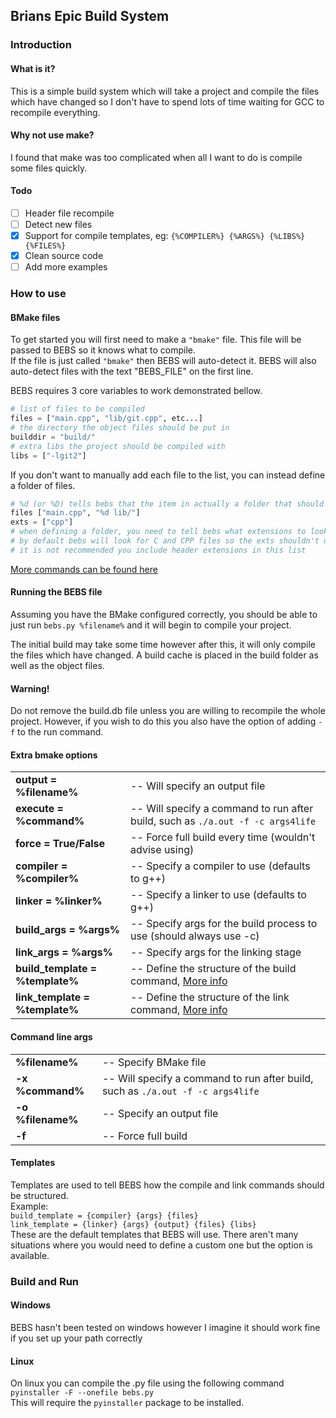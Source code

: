 ## Brians Epic Build System

### Introduction
#### What is it?
This is a simple build system which will take a project and compile the files which have changed so I don't have to spend lots of time waiting for GCC to recompile everything.

#### Why not use make?
I found that make was too complicated when all I want to do is compile some files quickly.

#### Todo
- [ ] Header file recompile
- [ ] Detect new files
- [x] Support for compile templates, eg: `{%COMPILER%} {%ARGS%} {%LIBS%} {%FILES%}`
- [x] Clean source code
- [ ] Add more examples

### How to use
#### BMake files
To get started you will first need to make a `"bmake"` file. This file will be passed to BEBS so it knows what to compile.\
If the file is just called `"bmake"` then BEBS will auto-detect it. BEBS will also auto-detect files with the text "BEBS_FILE" on the first line.

BEBS requires 3 core variables to work demonstrated bellow.
```python
# list of files to be compiled
files = ["main.cpp", "lib/git.cpp", etc...]
# the directory the object files should be put in
builddir = "build/"
# extra libs the project should be compiled with
libs = ["-lgit2"]
```
If you don't want to manually add each file to the list, you can instead define a folder of files.
```python
# %d (or %D) tells bebs that the item in actually a folder that should be listed
files ["main.cpp", "%d lib/"]
exts = ["cpp"]
# when defining a folder, you need to tell bebs what extensions to looks for
# by default bebs will look for C and CPP files so the exts shouldn't usually need to be defined
# it is not recommended you include header extensions in this list
```


[More commands can be found here](#extra-bmake-options)

#### Running the BEBS file
Assuming you have the BMake configured correctly, you should be able to just run
`bebs.py %filename%`
and it will begin to compile your project.

The initial build may take some time however after this, it will only compile the files which have changed. A build cache is placed in the build folder as well as the object files.
#### Warning! ####
Do not remove the build.db file unless you are willing to recompile the whole project. However, if you wish to do this you also have the option of adding `-f` to the run command.

#### Extra bmake options
|                                 |                                                                                 |
|-------------------------------- |---------------------------------------------------------------------------------|
| **output = %filename%**         | -- Will specify an output file                                                  |
| **execute = %command%**         | -- Will specify a command to run after build, such as `./a.out -f -c args4life` |
| **force = True/False**          | -- Force full build every time (wouldn't advise using)                          |
| **compiler = %compiler%**       | -- Specify a compiler to use (defaults to g++)                                  |
| **linker = %linker%**           | -- Specify a linker to use (defaults to g++)                                    |
| **build_args = %args%**         | -- Specify args for the build process to use (should always use -c)             |
| **link_args = %args%**          | -- Specify args for the linking stage                                           |
| **build_template = %template%** | -- Define the structure of the build command, [More info](#templates)           |
| **link_template = %template%**  | -- Define the structure of the link command, [More info](#templates)            |

#### Command line args
|                          |                                                                                 |
|------------------------- |---------------------------------------------------------------------------------|
| **%filename%**           | -- Specify BMake file                                                           |
| **-x %command%**         | -- Will specify a command to run after build, such as `./a.out -f -c args4life` |
| **-o %filename%**        | -- Specify an output file                                                       |
| **-f**                   | -- Force full build                                                             |

#### Templates
Templates are used to tell BEBS how the compile and link commands should be structured. \
Example: \
`build_template = {compiler} {args} {files}` \
`link_template = {linker} {args} {output} {files} {libs}` \
These are the default templates that BEBS will use. There aren't many situations where you would need to define a custom one but the option is available.

### Build and Run
#### Windows
BEBS hasn't been tested on windows however I imagine it should work fine if you set up your path correctly

#### Linux
On linux you can compile the .py file using the following command\
`pyinstaller -F --onefile bebs.py`\
This will require the `pyinstaller` package to be installed.

